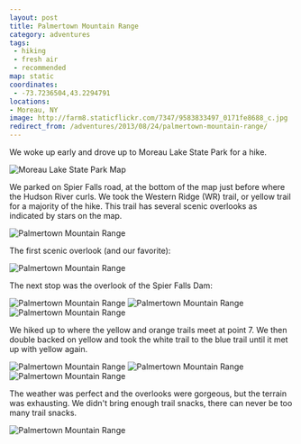 ```yaml
---
layout: post
title: Palmertown Mountain Range
category: adventures
tags:
 - hiking
 - fresh air
 - recommended
map: static
coordinates:
 - -73.7236504,43.2294791
locations:
- Moreau, NY
image: http://farm8.staticflickr.com/7347/9583833497_0171fe8688_c.jpg
redirect_from: /adventures/2013/08/24/palmertown-mountain-range/
---
```


We woke up early and drove up to Moreau Lake State Park for a hike.


<img alt="Moreau Lake State Park Map" src="http://farm8.staticflickr.com/7303/13013176105_99e4295620_o.png">

We parked on Spier Falls road, at the bottom of the map just before where the Hudson River curls. We took the Western Ridge (WR) trail, or yellow trail for a majority of the hike. This trail has several scenic overlooks as indicated by stars on the map.

<div class="photos">

<img src="http://farm3.staticflickr.com/2891/9583836201_fdbae467f0_c.jpg"  alt="Palmertown Mountain Range">
</div>

The first scenic overlook (and our favorite):

<div class="photos">

<img src="http://farm8.staticflickr.com/7347/9583833497_0171fe8688_c.jpg"  alt="Palmertown Mountain Range" class="pop-out">
</div>

The next stop was the overlook of the Spier Falls Dam:

<div class="photos">

<img src="http://farm8.staticflickr.com/7341/9583831625_fafaea7bb2_c.jpg" class="img-thirds" alt="Palmertown Mountain Range">
<img src="http://farm3.staticflickr.com/2846/9583837625_cf283cb895_c.jpg" class="img-thirds" alt="Palmertown Mountain Range">
<img src="http://farm3.staticflickr.com/2858/9586629444_457bb8211e_c.jpg" class="img-thirds" alt="Palmertown Mountain Range">
</div>

We hiked up to where the yellow and orange trails meet at point 7. We then double backed on yellow and took the white trail to the blue trail until it met up with yellow again.

<div class="photos">

<img src="http://farm3.staticflickr.com/2876/9583834269_d8e7b144e5_c.jpg" class="img-thirds" alt="Palmertown Mountain Range">
<img src="http://farm6.staticflickr.com/5533/9583845429_86f8609032_c.jpg" class="img-thirds" alt="Palmertown Mountain Range">
<img src="http://farm6.staticflickr.com/5541/9583847211_8c7620529b_c.jpg" class="img-thirds" alt="Palmertown Mountain Range">
</div>

The weather was perfect and the overlooks were gorgeous, but the terrain was exhausting. We didn't bring enough trail snacks, there can never be too many trail snacks.

<div class="photos">

<img src="http://farm6.staticflickr.com/5455/9586631390_96d1ca3f1d_c.jpg"  alt="Palmertown Mountain Range">
</div>
